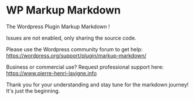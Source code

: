 # WP Markup Markdown
The Wordpress Plugin Markup Markdown !

Issues are not enabled, only sharing the source code.

Please use the Wordpress community forum to get help: 
https://wordpress.org/support/plugin/markup-markdown/

Business or commercial use? Request professional support here:
https://www.pierre-henri-lavigne.info

Thank you for your understanding and stay tune for the markdown journey!
It's just the beginning.
